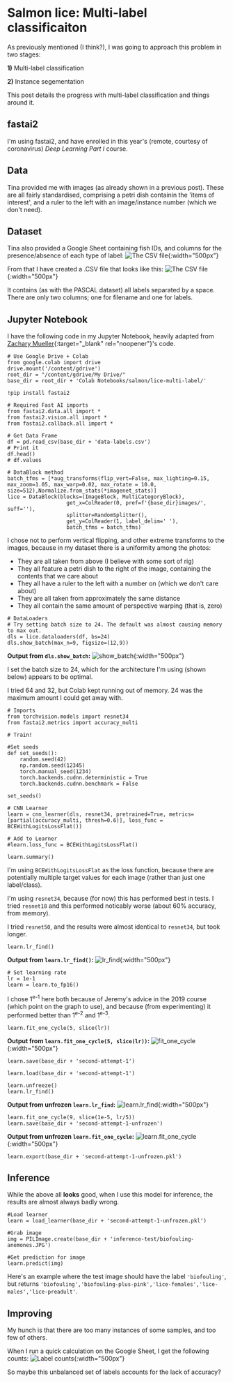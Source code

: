 # Salmon lice: Multi-label classificaiton

As previously mentioned (I think?), I was going to approach this problem in two stages:

__1)__ Multi-label classification

__2)__ Instance segementation

This post details the progress with multi-label classification and things around it.

## fastai2

I'm using fastai2, and have enrolled in this year's (remote, courtesy of coronavirus) *Deep Learning Part I* course.

## Data
Tina provided me with images (as already shown in a previous post). These are all fairly standardised, comprising a petri dish containin the 'items of interest', and a ruler to the left with an image/instance number (which we don't need).


## Dataset

Tina also provided a Google Sheet containing fish IDs, and columns for the presence/absence of each type of label:
![The CSV file](https://joneslloyd.github.io/images/google-sheet-sample.png){:width="500px"}

From that I have created a .CSV file that looks like this:
![The CSV file](https://joneslloyd.github.io/images/csv-sample.png){:width="500px"}

It contains (as with the PASCAL dataset) all labels separated by a space. There are only two columns; one for filename and one for labels.

## Jupyter Notebook

I have the following code in my Jupyter Notebook, heavily adapted from [Zachary Mueller](https://github.com/muellerzr/){:target="_blank" rel="noopener"}'s code.

```
# Use Google Drive + Colab
from google.colab import drive
drive.mount('/content/gdrive')
root_dir = "/content/gdrive/My Drive/"
base_dir = root_dir + 'Colab Notebooks/salmon/lice-multi-label/'
```

```
!pip install fastai2
```

```
# Required Fast AI imports
from fastai2.data.all import *
from fastai2.vision.all import *
from fastai2.callback.all import *
```

```
# Get Data Frame
df = pd.read_csv(base_dir + 'data-labels.csv')
# Print it
df.head()
# df.values
```

```
# DataBlock method
batch_tfms = [*aug_transforms(flip_vert=False, max_lighting=0.15, max_zoom=1.05, max_warp=0.02, max_rotate = 10.0, size=512),Normalize.from_stats(*imagenet_stats)]
lice = DataBlock(blocks=(ImageBlock, MultiCategoryBlock),
                   get_x=ColReader(0, pref=f'{base_dir}images/', suff=''),
                   splitter=RandomSplitter(),
                   get_y=ColReader(1, label_delim=' '),
                   batch_tfms = batch_tfms)
```
I chose not to perform vertical flipping, and other extreme transforms to the images, because in my dataset there is a uniformity among the photos:
- They are all taken from above (I believe with some sort of rig)
- They all feature a petri dish to the right of the image, containing the contents that we care about
- They all have a ruler to the left with a number on (which we don't care about)
- They are all taken from approximately the same distance
- They all contain the same amount of perspective warping (that is, zero)

```
# DataLoaders
# Try setting batch size to 24. The default was almost causing memory to max out.
dls = lice.dataloaders(df, bs=24)
dls.show_batch(max_n=9, figsize=(12,9))
```
__Output from `dls.show_batch`:__
![show_batch](https://joneslloyd.github.io/images/show-batch-sample.png){:width="500px"}

I set the batch size to 24, which for the architecture I'm using (shown below) appears to be optimal.

I tried 64 and 32, but Colab kept running out of memory. 24 was the maximum amount I could get away with.

```
# Imports
from torchvision.models import resnet34
from fastai2.metrics import accuracy_multi
```

```
# Train!

#Set seeds
def set_seeds():
    random.seed(42)
    np.random.seed(12345)
    torch.manual_seed(1234)
    torch.backends.cudnn.deterministic = True
    torch.backends.cudnn.benchmark = False

set_seeds()

# CNN Learner
learn = cnn_learner(dls, resnet34, pretrained=True, metrics=[partial(accuracy_multi, thresh=0.6)], loss_func = BCEWithLogitsLossFlat())

# Add to Learner
#learn.loss_func = BCEWithLogitsLossFlat()

learn.summary()
```

I'm using `BCEWithLogitsLossFlat` as the loss function, because there are potentially multiple target values for each image (rather than just one label/class).

I'm using `resnet34`, because (for now) this has performed best in tests. I tried `resnet18` and this performed noticably worse (about 60% accuracy, from memory).

I tried `resnet50`, and the results were almost identical to `resnet34`, but took longer.

```
learn.lr_find()
```
__Output from `learn.lr_find()`:__
![lr_find](https://joneslloyd.github.io/images/lr-find-sample.png){:width="500px"}

```
# Set learning rate
lr = 1e-1
learn = learn.to_fp16()
```
I chose 1<sup>e-1</sup> here both because of Jeremy's advice in the 2019 course (which point on the graph to use), and because (from experimenting) it performed better than 1<sup>e-2</sup> and 1<sup>e-3</sup>.

```
learn.fit_one_cycle(5, slice(lr))
```
__Output from `learn.fit_one_cycle(5, slice(lr))`:__
![fit_one_cycle](https://joneslloyd.github.io/images/lr-initial-fit-one-cycle.png){:width="500px"}

```
learn.save(base_dir + 'second-attempt-1')
```

```
learn.load(base_dir + 'second-attempt-1')
```

```
learn.unfreeze()
learn.lr_find()
```
__Output from unfrozen `learn.lr_find`:__
![learn.lr_find](https://joneslloyd.github.io/images/unfrozen-lr-find-sample.png){:width="500px"}

```
learn.fit_one_cycle(9, slice(1e-5, lr/5))
learn.save(base_dir + 'second-attempt-1-unfrozen')
```
__Output from unfrozen `learn.fit_one_cycle`:__
![learn.fit_one_cycle](https://joneslloyd.github.io/images/unfrozen-lr-fit-one-cycle.png){:width="500px"}

```
learn.export(base_dir + 'second-attempt-1-unfrozen.pkl')
```

## Inference

While the above all **looks** good, when I use this model for inference, the results are almost always badly wrong.

```
#Load learner
learn = load_learner(base_dir + 'second-attempt-1-unfrozen.pkl')

#Grab image
img = PILImage.create(base_dir + 'inference-test/biofouling-anemones.JPG')

#Get prediction for image
learn.predict(img)
```

Here's an example where the test image should have the label `'biofouling'`, but returns `'biofouling','biofouling-plus-pink','lice-females','lice-males','lice-preadult'`.

## Improving

My hunch is that there are too many instances of some samples, and too few of others.

When I run a quick calculation on the Google Sheet, I get the following counts:
![Label counts](https://joneslloyd.github.io/images/label-counts-sample.png){:width="500px"}

So maybe this unbalanced set of labels accounts for the lack of accuracy?
